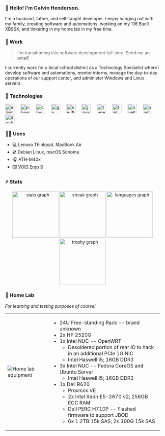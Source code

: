 ### 👋 Hello! I'm Calvin Henderson.

I'm a husband, father, and self-taught developer. I enjoy hanging
out with my family, creating software and automations, working on
my '06 Buell XB9SX, and tinkering in my home lab in my free time.


### 💼 Work

> I'm transitioning into software development full-time. Send me an email!

I currently work for a local school district as a Technology Specialist
where I develop software and automations, mentor interns, manage the
day-to-day operations of our support center, and administer Windows and
Linux servers.


### 🔩 Technologies

<div align="left">
  <img src="https://cdn.jsdelivr.net/gh/devicons/devicon/icons/elixir/elixir-original.svg" height="30" alt="elixir logo"  />
  <img width="12" />
  <img src="https://cdn.jsdelivr.net/gh/devicons/devicon/icons/phoenix/phoenix-original.svg" height="30" alt="phoenix logo"  />
  <img width="12" />
  <img src="https://cdn.jsdelivr.net/gh/devicons/devicon/icons/c/c-original.svg" height="30" alt="c logo"  />
  <img width="12" />
  <img src="https://cdn.jsdelivr.net/gh/devicons/devicon/icons/go/go-original.svg" height="30" alt="go logo"  />
  <img width="12" />
  <img src="https://cdn.jsdelivr.net/gh/devicons/devicon/icons/swift/swift-original.svg" height="30" alt="swift logo"  />
  <img width="12" />
  <img src="https://cdn.jsdelivr.net/gh/devicons/devicon/icons/javascript/javascript-original.svg" height="30" alt="javascript logo"  />
  <img width="12" />
  <img src="https://cdn.jsdelivr.net/gh/devicons/devicon/icons/typescript/typescript-original.svg" height="30" alt="typescript logo"  />
  <img width="12" />
  <img src="https://skillicons.dev/icons?i=tailwind" height="30" alt="tailwindcss logo"  />
  <img width="12" />
  <img src="https://cdn.jsdelivr.net/gh/devicons/devicon/icons/svelte/svelte-original.svg" height="30" alt="svelte logo"  />
  <img width="12" />
  <img src="https://cdn.jsdelivr.net/gh/devicons/devicon/icons/postgresql/postgresql-original.svg" height="30" alt="postgresql logo"  />
  <img width="12" />
  <img src="https://cdn.jsdelivr.net/gh/devicons/devicon/icons/docker/docker-original.svg" height="30" alt="docker logo"  />
</div>


### 🧑‍💻 Uses

- 💻 Lenovo Thinkpad, MacBook Air
- 💿 Debian Linux, macOS Sonoma
- 🎧 ATH-M40x
- ⌨️ [VOID Ergo S](https://github.com/calvinhenderson/qmk_firmware/tree/master/keyboards/void/ergo)


### ⚡ Stats

<div align="center">
  <img src="https://github-readme-stats.vercel.app/api?username=calvinhenderson&hide_title=true&hide_rank=true&show_icons=true&include_all_commits=false&count_private=true&disable_animations=false&locale=en&hide_border=true&order=1&custom_title=My%20Stats" height="150" alt="stats graph"  />
  <img src="https://streak-stats.demolab.com?user=calvinhenderson&locale=en&mode=weekly&hide_border=true&border_radius=5&order=3" height="150" alt="streak graph"  />
  <img src="https://github-readme-stats.vercel.app/api/top-langs?username=calvinhenderson&locale=en&hide_title=true&layout=compact&card_width=213&langs_count=5&hide_border=true&order=2" height="150" alt="languages graph"  />
  <img src="https://github-profile-trophy.vercel.app?username=calvinhenderson&column=6&row=1&margin-w=8&margin-h=8&no-bg=true&no-frame=true&order=4" height="150" alt="trophy graph"  />
</div>


### 🔬 Home Lab

_For learning and testing purposes of course!_
<table><tr>
  <td><img src="https://i.imgur.com/MPbFqV1m.jpeg" alt="Home lab equipment" /></td>
  <td><ul>
      <li>24U Free-standing Rack -- brand unknown</li>
      <li>2x HP 2520G</li>
      <li>1x Intel NUC -- OpenWRT<ul>
        <li>Desoldered portion of rear IO to hack in an additional PCIe 1G NIC</li>
        <li>Intel Haswell i5; 16GB DDR3</li>
      </ul></li>
      <li>3x Intel NUC -- Fedora CoreOS and Ubuntu Server<ul>
        <li>Intel Haswell i5; 16GB DDR3</li>
      </ul></li>
      <li>1x Dell R620<ul>
        <li>Proxmox VE</li>
        <li>2x Intel Xeon E5-2670 v2; 256GB ECC RAM</li>
        <li>Dell PERC H710P -- Flashed firmware to support JBOD</li>
        <li>6x 1.2TB 15k SAS; 2x 300G 15k SAS</li>
      </ul></li>
    </ul></td>
</tr></table>
